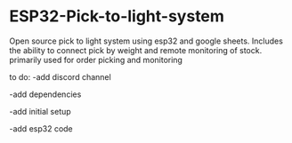 # ESP32-Pick-to-light-system
Open source pick to light system using esp32 and google sheets. Includes the ability to connect pick by weight and remote monitoring of stock. primarily used for order picking and monitoring

to do:
-add discord channel

-add dependencies

-add initial setup

-add esp32 code
